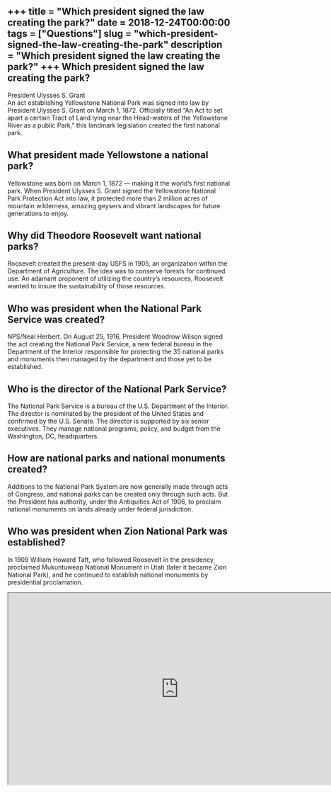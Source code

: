 +++
title = "Which president signed the law creating the park?"
date = 2018-12-24T00:00:00
tags = ["Questions"]
slug = "which-president-signed-the-law-creating-the-park"
description = "Which president signed the law creating the park?"
+++
Which president signed the law creating the park?
-------------------------------------------------

President Ulysses S. Grant  
An act establishing Yellowstone National Park was signed into law by President Ulysses S. Grant on March 1, 1872. Officially titled “An Act to set apart a certain Tract of Land lying near the Head-waters of the Yellowstone River as a public Park,” this landmark legislation created the first national park.

What president made Yellowstone a national park?
------------------------------------------------

Yellowstone was born on March 1, 1872 — making it the world’s first national park. When President Ulysses S. Grant signed the Yellowstone National Park Protection Act into law, it protected more than 2 million acres of mountain wilderness, amazing geysers and vibrant landscapes for future generations to enjoy.

Why did Theodore Roosevelt want national parks?
-----------------------------------------------

Roosevelt created the present-day USFS in 1905, an organization within the Department of Agriculture. The idea was to conserve forests for continued use. An adamant proponent of utilizing the country’s resources, Roosevelt wanted to insure the sustainability of those resources.

Who was president when the National Park Service was created?
-------------------------------------------------------------

NPS/Neal Herbert. On August 25, 1916, President Woodrow Wilson signed the act creating the National Park Service, a new federal bureau in the Department of the Interior responsible for protecting the 35 national parks and monuments then managed by the department and those yet to be established.

Who is the director of the National Park Service?
-------------------------------------------------

The National Park Service is a bureau of the U.S. Department of the Interior. The director is nominated by the president of the United States and confirmed by the U.S. Senate. The director is supported by six senior executives. They manage national programs, policy, and budget from the Washington, DC, headquarters.

How are national parks and national monuments created?
------------------------------------------------------

Additions to the National Park System are now generally made through acts of Congress, and national parks can be created only through such acts. But the President has authority, under the Antiquities Act of 1906, to proclaim national monuments on lands already under federal jurisdiction.

Who was president when Zion National Park was established?
----------------------------------------------------------

In 1909 William Howard Taft, who followed Roosevelt in the presidency, proclaimed Mukuntuweap National Monument in Utah (later it became Zion National Park), and he continued to establish national monuments by presidential proclamation.

<iframe allow="accelerometer; autoplay; clipboard-write; encrypted-media; gyroscope; picture-in-picture" allowfullscreen="" class="__youtube_prefs__  epyt-is-override  no-lazyload" data-no-lazy="1" data-origheight="433" data-origwidth="770" data-skipgform_ajax_framebjll="" height="433" id="_ytid_52370" loading="lazy" src="https://www.youtube.com/embed/ipUdTv_fHgM?enablejsapi=1&autoplay=0&cc_load_policy=0&cc_lang_pref=&iv_load_policy=1&loop=0&modestbranding=0&rel=1&fs=1&playsinline=0&autohide=2&theme=dark&color=red&controls=1&" title="YouTube player" width="770"></iframe>